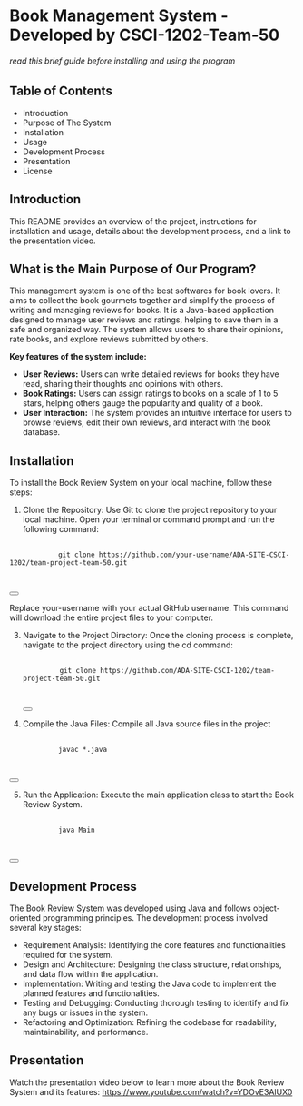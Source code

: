 # Book Management System - Developed by CSCI-1202-Team-50
###### read this brief guide before installing and using the program

## Table of Contents
+ Introduction
+ Purpose of The System
+ Installation
+ Usage
+ Development Process
+ Presentation
+ License

## Introduction
This README provides an overview of the project, instructions for installation and usage, details about the development process, and a link to the presentation video.

## What is the Main Purpose of Our Program?
This management system is one of the best softwares for book lovers. It aims to collect the book gourmets together and simplify the process of writing and managing reviews for books. It is a Java-based application designed to manage user reviews and ratings, helping to save them in a safe and organized way. The system allows users to share their opinions, rate books, and explore reviews submitted by others. 

**Key features of the system include:**
+ **User Reviews:** Users can write detailed reviews for books they have read, sharing their thoughts and opinions with others.
+ **Book Ratings:** Users can assign ratings to books on a scale of 1 to 5 stars, helping others gauge the popularity and quality of a book.
+ **User Interaction:** The system provides an intuitive interface for users to browse reviews, edit their own reviews, and interact with the book database.

## Installation

To install the Book Review System on your local machine, follow these steps:
1. Clone the Repository: Use Git to clone the project repository to your local machine. Open your terminal or command prompt and run the following command:
<div>
    <pre>
        <code class="language-bash" id="git-clone-code">
            git clone https://github.com/your-username/ADA-SITE-CSCI-1202/team-project-team-50.git
        </code>
    </pre>
    <button class="copy-button" data-clipboard-target="#git-clone-code"></button>
</div>

Replace your-username with your actual GitHub username. This command will download the entire project files to your computer.

3. Navigate to the Project Directory: Once the cloning process is complete, navigate to the project directory using the cd command:

   <div>
    <pre>
        <code class="language-bash" id="git-clone-code">
            git clone https://github.com/ADA-SITE-CSCI-1202/team-project-team-50.git
        </code>
    </pre>
    <button class="copy-button" data-clipboard-target="#git-clone-code"></button>
</div>

4. Compile the Java Files: Compile all Java source files in the project 
<div>
    <pre>
        <code class="language-bash" id="git-clone-code">
            javac *.java
        </code>
    </pre>
    <button class="copy-button" data-clipboard-target="#git-clone-code"></button>
</div>

5. Run the Application: Execute the main application class to start the Book Review System. 
<div>
    <pre>
        <code class="language-bash" id="git-clone-code">
            java Main
        </code>
    </pre>
    <button class="copy-button" data-clipboard-target="#git-clone-code"></button>
</div>

## Development Process

The Book Review System was developed using Java and follows object-oriented programming principles. The development process involved several key stages:

+ Requirement Analysis: Identifying the core features and functionalities required for the system.
+ Design and Architecture: Designing the class structure, relationships, and data flow within the application.
+ Implementation: Writing and testing the Java code to implement the planned features and functionalities.
+ Testing and Debugging: Conducting thorough testing to identify and fix any bugs or issues in the system.
+ Refactoring and Optimization: Refining the codebase for readability, maintainability, and performance.


## Presentation

Watch the presentation video below to learn more about the Book Review System and its features: https://www.youtube.com/watch?v=YDOvE3AlUX0

